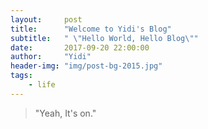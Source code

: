 ```yaml
---
layout:     post
title:      "Welcome to Yidi's Blog"
subtitle:   " \"Hello World, Hello Blog\""
date:       2017-09-20 22:00:00
author:     "Yidi"
header-img: "img/post-bg-2015.jpg"
tags:
    - life
---
```


> "Yeah, It's on."

